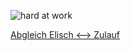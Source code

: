 ![hard at work](https://media.giphy.com/media/JIX9t2j0ZTN9S/giphy.gif)

[Abgleich Elisch <--> Zulauf](./abgleich_Elisch_Zulauf/index.html "goto tool")